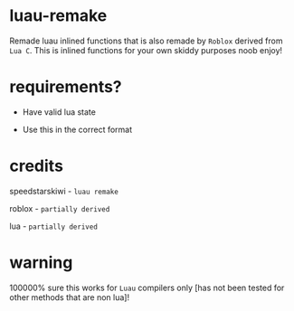 # luau-remake

Remade luau inlined functions that is also remade by `Roblox` derived from `Lua C`. This is inlined functions for your own skiddy purposes noob enjoy!

# requirements?

- Have valid lua state

- Use this in the correct format

# credits

speedstarskiwi - `luau remake`

roblox - `partially derived`

lua - `partially derived`

# warning

100000% sure this works for `Luau` compilers only [has not been tested for other methods that are non lua]!
